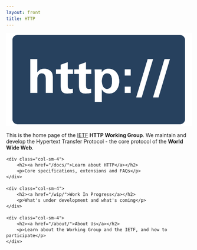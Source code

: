 ```yaml
---
layout: front
title: HTTP
---
```


<div class="container">

<div class="row">

<div class="jumbotron">
	
<div class="pull-left hidden-xs">
	<img src="/asset/http.svg" class="img-responsive">
</div>

<p>This is the home page of the <a href="http://www.ietf.org/">IETF</a> <strong>HTTP Working Group</strong>. We maintain and develop the Hypertext Transfer Protocol - the core protocol of the <strong>World Wide Web</strong>.</p>

</div>
</div>

<div class="row">
	
	<div class="col-sm-4">
		<h2><a href="/docs/">Learn about HTTP</a></h2>
		<p>Core specifications, extensions and FAQs</p>
	</div>

	<div class="col-sm-4">
		<h2><a href="/wip/">Work In Progress</a></h2>
		<p>What's under development and what's coming</p>
	</div>

	<div class="col-sm-4">
		<h2><a href="/about/">About Us</a></h2>
		<p>Learn about the Working Group and the IETF, and how to participate</p>
	</div>
</div>

</div>


